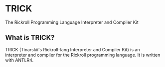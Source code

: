 # TRICK
The Rickroll Programming Language Interpreter and Compiler Kit

## What is TRICK?
TRICK (Tinarskii's Rickroll-lang Interpreter and Compiler Kit) is an
interpreter and compiler for the Rickroll programming language. It is
written with ANTLR4.